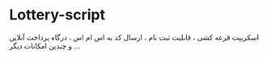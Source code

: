 #                                              Lottery-script
اسکریپت قرعه کشی ، قابلیت ثبت نام ، ارسال کد به اس ام اس ، درگاه پرداخت آنلاین و چندین امکانات دیگر ...
